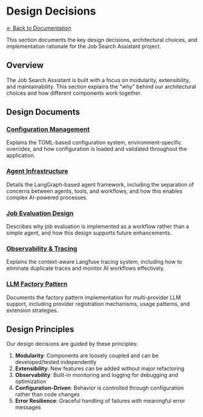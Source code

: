 # Design Decisions

[← Back to Documentation](../README.md)

This section documents the key design decisions, architectural choices, and implementation rationale for the Job Search Assistant project.

## Overview

The Job Search Assistant is built with a focus on modularity, extensibility, and maintainability. This section explains the "why" behind our architectural choices and how different components work together.

## Design Documents

### [Configuration Management](configuration.md)
Explains the TOML-based configuration system, environment-specific overrides, and how configuration is loaded and validated throughout the application.

### [Agent Infrastructure](agent-infrastructure.md)
Details the LangGraph-based agent framework, including the separation of concerns between agents, tools, and workflows, and how this enables complex AI-powered processes.

### [Job Evaluation Design](job-evaluation-design.md)
Describes why job evaluation is implemented as a workflow rather than a simple agent, and how this design supports future enhancements.

### [Observability & Tracing](observability-tracing.md)
Explains the context-aware Langfuse tracing system, including how to eliminate duplicate traces and monitor AI workflows effectively.

### [LLM Factory Pattern](llm-factory-pattern.md)
Documents the factory pattern implementation for multi-provider LLM support, including provider registration mechanisms, usage patterns, and extension strategies.

## Design Principles

Our design decisions are guided by these principles:

1. **Modularity**: Components are loosely coupled and can be developed/tested independently
2. **Extensibility**: New features can be added without major refactoring
3. **Observability**: Built-in monitoring and logging for debugging and optimization
4. **Configuration-Driven**: Behavior is controlled through configuration rather than code changes
5. **Error Resilience**: Graceful handling of failures with meaningful error messages
